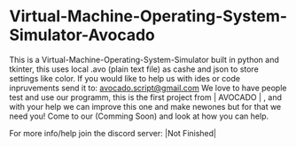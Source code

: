 # Virtual-Machine-Operating-System-Simulator-Avocado
This is a Virtual-Machine-Operating-System-Simulator built in python and tkinter, this uses local .avo (plain text file) as cashe and json to store settings like color.
If you would like to help us with ides or code inpruvements send it to: avocado.script@gmail.com 
We love to have people test and use our programm, this is the first project from  | AVOCADO | , and with your help we can improve this one and make newones but for that we need you!
Come to our (Comming Soon) and look at how you can help.

For more info/help join the discord server: |Not Finished|
